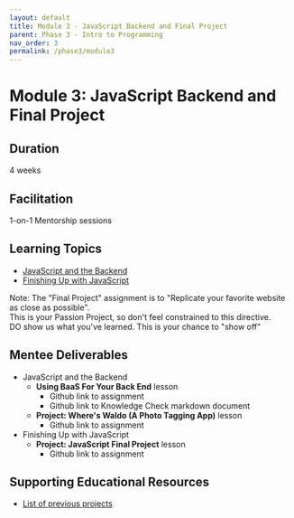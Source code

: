 ```yaml
---
layout: default
title: Module 3 - JavaScript Backend and Final Project
parent: Phase 3 - Intro to Programming
nav_order: 3
permalink: /phase3/module3
---
```


# Module 3: JavaScript Backend and Final Project

## Duration

4 weeks

## Facilitation

1-on-1 Mentorship sessions

## Learning Topics

- <a href="https://www.theodinproject.com/paths/full-stack-javascript/courses/javascript#javascript-and-the-backend" target="_blank">JavaScript and the Backend</a>
- <a href="https://www.theodinproject.com/paths/full-stack-javascript/courses/javascript#finishing-up-with-javascript" target="_blank">Finishing Up with JavaScript</a>

Note: The "Final Project" assignment is to "Replicate your favorite website as close as possible".  
This is your Passion Project, so don't feel constrained to this directive.  
DO show us what you've learned.  This is your chance to "show off"

## Mentee Deliverables

- JavaScript and the Backend
  - **Using BaaS For Your Back End** lesson
    - Github link to assignment
    - Github link to Knowledge Check markdown document
  - **Project: Where's Waldo (A Photo Tagging App)** lesson
    - Github link to assignment
- Finishing Up with JavaScript
  - **Project: JavaScript Final Project** lesson
    - Github link to assignment



## Supporting Educational Resources

- <a href="https://docs.google.com/document/d/1T_nsVjcdX8ISGTS97GXbvLPcJg_Fj0Bk4GvXMAYAnfI/edit?usp=sharing" target="_blank">List of previous projects</a>
